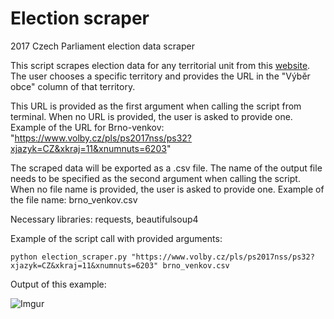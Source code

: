 # Election scraper
2017 Czech Parliament election data scraper

This script scrapes election data for any territorial unit from this [website](https://www.volby.cz/pls/ps2017nss/ps3?xjazyk=CZ). 
The user chooses a specific territory and provides the URL in the "Výběr obce" column of that territory.

This URL is provided as the first argument when calling the script from terminal. 
When no URL is provided, the user is asked to provide one.
Example of the URL for Brno-venkov: "https://www.volby.cz/pls/ps2017nss/ps32?xjazyk=CZ&xkraj=11&xnumnuts=6203"

The scraped data will be exported as a .csv file.
The name of the output file needs to be specified as the second argument when calling the script.
When no file name is provided, the user is asked to provide one.
Example of the file name: brno_venkov.csv

Necessary libraries: requests, beautifulsoup4

Example of the script call with provided arguments:
```
python election_scraper.py "https://www.volby.cz/pls/ps2017nss/ps32?xjazyk=CZ&xkraj=11&xnumnuts=6203" brno_venkov.csv
```

Output of this example:

![Imgur](https://imgur.com/Vn51b90.png)